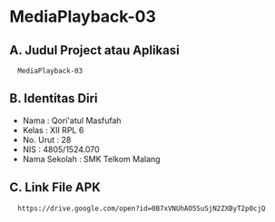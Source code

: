 # MediaPlayback-03

## A. Judul Project atau Aplikasi
      MediaPlayback-03
      
## B. Identitas Diri
   - Nama          : Qori'atul Masfufah
   - Kelas         : XII RPL 6
   - No. Urut      : 28
   - NIS           : 4805/1524.070
   - Nama Sekolah  : SMK Telkom Malang

## C. Link File APK
      https://drive.google.com/open?id=0B7xVNUhAO5SuSjN2ZXByT2p0cjQ
